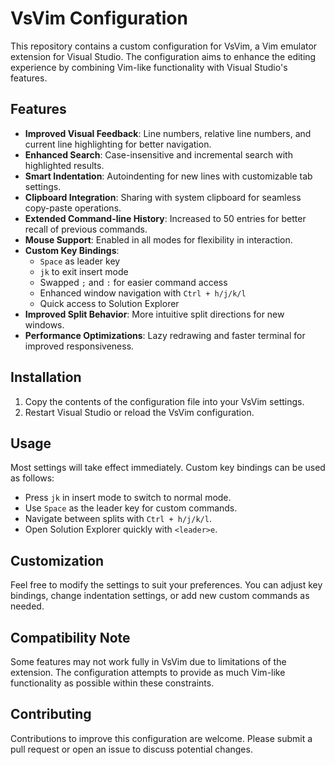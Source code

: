 # VsVim Configuration

This repository contains a custom configuration for VsVim, a Vim emulator extension for Visual Studio. The configuration aims to enhance the editing experience by combining Vim-like functionality with Visual Studio's features.

## Features

- **Improved Visual Feedback**: Line numbers, relative line numbers, and current line highlighting for better navigation.
- **Enhanced Search**: Case-insensitive and incremental search with highlighted results.
- **Smart Indentation**: Autoindenting for new lines with customizable tab settings.
- **Clipboard Integration**: Sharing with system clipboard for seamless copy-paste operations.
- **Extended Command-line History**: Increased to 50 entries for better recall of previous commands.
- **Mouse Support**: Enabled in all modes for flexibility in interaction.
- **Custom Key Bindings**: 
  - `Space` as leader key
  - `jk` to exit insert mode
  - Swapped `;` and `:` for easier command access
  - Enhanced window navigation with `Ctrl + h/j/k/l`
  - Quick access to Solution Explorer
- **Improved Split Behavior**: More intuitive split directions for new windows.
- **Performance Optimizations**: Lazy redrawing and faster terminal for improved responsiveness.

## Installation

1. Copy the contents of the configuration file into your VsVim settings.
2. Restart Visual Studio or reload the VsVim configuration.

## Usage

Most settings will take effect immediately. Custom key bindings can be used as follows:

- Press `jk` in insert mode to switch to normal mode.
- Use `Space` as the leader key for custom commands.
- Navigate between splits with `Ctrl + h/j/k/l`.
- Open Solution Explorer quickly with `<leader>e`.

## Customization

Feel free to modify the settings to suit your preferences. You can adjust key bindings, change indentation settings, or add new custom commands as needed.

## Compatibility Note

Some features may not work fully in VsVim due to limitations of the extension. The configuration attempts to provide as much Vim-like functionality as possible within these constraints.

## Contributing

Contributions to improve this configuration are welcome. Please submit a pull request or open an issue to discuss potential changes.
